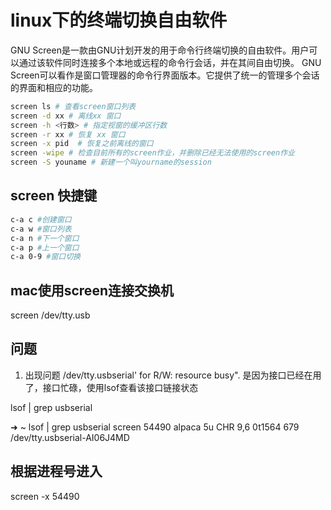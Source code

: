 # linux下的终端切换自由软件
GNU Screen是一款由GNU计划开发的用于命令行终端切换的自由软件。用户可以通过该软件同时连接多个本地或远程的命令行会话，并在其间自由切换。
GNU Screen可以看作是窗口管理器的命令行界面版本。它提供了统一的管理多个会话的界面和相应的功能。

```bash
screen ls # 查看screen窗口列表
screen -d xx # 离线xx 窗口
screen -h <行数> # 指定视窗的缓冲区行数
screen -r xx # 恢复 xx 窗口
screen -x pid  # 恢复之前离线的窗口
screen -wipe # 检查目前所有的screen作业，并删除已经无法使用的screen作业
screen -S youname # 新建一个叫yourname的session

```
## screen 快捷键
```bash
c-a c #创建窗口
c-a w #窗口列表
c-a n #下一个窗口
c-a p #上一个窗口
c-a 0-9 #窗口切换
```

## mac使用screen连接交换机
screen /dev/tty.usb

## 问题
1. 出现问题
/dev/tty.usbserial' for R/W: resource busy".
是因为接口已经在用了，接口忙碌，使用lsof查看该接口链接状态

lsof | grep usbserial


➜  ~ lsof | grep usbserial
screen    54490 alpaca    5u  CHR  9,6    0t1564  679 /dev/tty.usbserial-AI06J4MD

## 根据进程号进入
screen -x 54490



